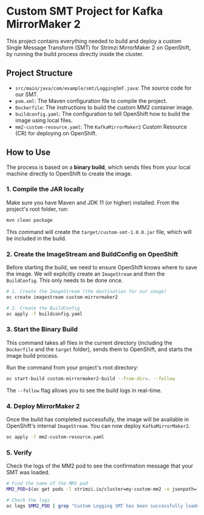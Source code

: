 # Custom SMT Project for Kafka MirrorMaker 2

This project contains everything needed to build and deploy a custom Single Message Transform (SMT) for Strimzi MirrorMaker 2 on OpenShift, by running the build process directly inside the cluster.

## Project Structure

* `src/main/java/com/example/smt/LoggingSmT.java`: The source code for our SMT.
* `pom.xml`: The Maven configuration file to compile the project.
* `Dockerfile`: The instructions to build the custom MM2 container image.
* `buildconfig.yaml`: The configuration to tell OpenShift how to build the image using local files.
* `mm2-custom-resource.yaml`: The `KafkaMirrorMaker2` Custom Resource (CR) for deploying on OpenShift.

## How to Use

The process is based on a **binary build**, which sends files from your local machine directly to OpenShift to create the image.

### 1. Compile the JAR locally

Make sure you have Maven and JDK 11 (or higher) installed. From the project's root folder, run:

```sh
mvn clean package
```

This command will create the `target/custom-smt-1.0.0.jar` file, which will be included in the build.

### 2. Create the ImageStream and BuildConfig on OpenShift

Before starting the build, we need to ensure OpenShift knows where to save the image. We will explicitly create an `ImageStream` and then the `BuildConfig`. This only needs to be done once.

```sh
# 1. Create the ImageStream (the destination for our image)
oc create imagestream custom-mirrormaker2

# 2. Create the BuildConfig
oc apply -f buildconfig.yaml
```

### 3. Start the Binary Build

This command takes all files in the current directory (including the `Dockerfile` and the `target` folder), sends them to OpenShift, and starts the image build process.

Run the command from your project's root directory:

```sh
oc start-build custom-mirrormaker2-build --from-dir=. --follow
```

The `--follow` flag allows you to see the build logs in real-time.

### 4. Deploy MirrorMaker 2

Once the build has completed successfully, the image will be available in OpenShift's internal `ImageStream`. You can now deploy `KafkaMirrorMaker2`.

```sh
oc apply -f mm2-custom-resource.yaml
```

### 5. Verify

Check the logs of the MM2 pod to see the confirmation message that your SMT was loaded.

```sh
# Find the name of the MM2 pod
MM2_POD=$(oc get pods -l strimzi.io/cluster=my-custom-mm2 -o jsonpath='{.items[0].metadata.name}')

# Check the logs
oc logs $MM2_POD | grep "Custom Logging SMT has been successfully loaded"
